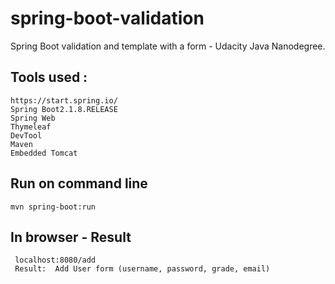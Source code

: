 # spring-boot-validation
Spring Boot validation and template with a form   - Udacity Java Nanodegree.

## Tools used :

    https://start.spring.io/
    Spring Boot2.1.8.RELEASE
    Spring Web
    Thymeleaf
    DevTool
    Maven
    Embedded Tomcat
    
 ## Run on command line  
 
    mvn spring-boot:run 
    
 ## In browser - Result
 
     localhost:8080/add
     Result:  Add User form (username, password, grade, email)
 

